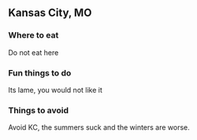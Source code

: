 ## Kansas City, MO

### Where to eat
Do not eat here

### Fun things to do
Its lame, you would not like it

### Things to avoid
Avoid KC, the summers suck and the winters are worse. 
